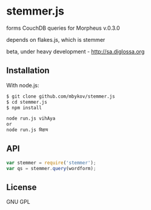 # stemmer.js

forms CouchDB queries for Morpheus v.0.3.0

depends on flakes.js, which is stemmer

beta, under heavy development - http://sa.diglossa.org

## Installation

With node.js:

````bash
$ git clone github.com/mbykov/stemmer.js
$ cd stemmer.js
$ npm install
````

````bash
node run.js vihAya
or
node run.js विहाय
````

## API

````javascript
var stemmer = require('stemmer');
var qs = stemmer.query(wordform);
````



## License

  GNU GPL

